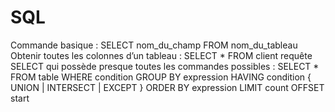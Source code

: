 # SQL
Commande basique : SELECT nom_du_champ FROM nom_du_tableau
Obtenir toutes les colonnes d’un tableau : SELECT * FROM client
requête SELECT qui possède presque toutes les commandes possibles :
SELECT *
FROM table
WHERE condition
GROUP BY expression
HAVING condition
{ UNION | INTERSECT | EXCEPT }
ORDER BY expression
LIMIT count
OFFSET start

